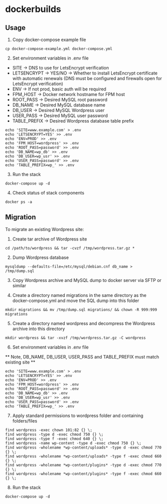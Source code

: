 # dockerbuilds

## Usage ##

1. Copy docker-compose example file

```console
cp docker-compose-example.yml docker-compose.yml
```

2. Set environment variables in .env file

 - SITE -> DNS to use for LetsEncrypt verification
 - LETSENCRYPT -> YES/NO -> Whether to install LetsEncrypt certificate with automatic renewals (DNS must be configured and firewalls open for LetsEncrypt verification)
 - ENV -> If not prod, basic auth will be required
 - FPM_HOST -> Docker network hostname for FPM host
 - ROOT_PASS -> Desired MySQL root password
 - DB_NAME -> Desired MySQL database name
 - DB_USER -> Desired MySQL Wordpress user
 - USER_PASS -> Desired MySQL user password
 - TABLE_PREFIX -> Desired Wordpress database table prefix

```console
echo 'SITE=www.example.com' > .env
echo 'LETSENCRYPT=YES' >> .env
echo 'ENV=PROD' >> .env
echo 'FPM_HOST=wordpress' >> .env
echo 'ROOT_PASS=password' >> .env
echo 'DB_NAME=wp_db' >> .env
echo 'DB_USER=wp_usr' >> .env
echo 'USER_PASS=password' >> .env
echo 'TABLE_PREFIX=wp_' >> .env
```

3. Run the stack

```console
docker-compose up -d
```

4. Check status of stack components

```console
docker ps -a
```

## Migration ##

To migrate an existing Wordpress site:

1. Create tar archive of Wordpress site

```console
cd /path/to/wordpress && tar -cvzf /tmp/wordpress.tar.gz *
```

2. Dump Wordpress database

```console
mysqldump --defaults-file=/etc/mysql/debian.cnf db_name > /tmp/dump.sql
```

3. Copy Wordpress archive and MySQL dump to docker server via SFTP or similar

4. Create a directory named migrations in the same directory as the docker-compose.yml and move the SQL dump into this folder

```console
mkdir migrations && mv /tmp/dump.sql migrations/ && chown -R 999:999 migrations
```

5. Create a directory named wordpress and decompress the Wordpress archive into this directory

```console
mkdir wordpress && tar -xvzf /tmp/wordpress.tar.gz -C wordpress
```

6. Set environment variables in .env file

** Note, DB_NAME, DB_USER, USER_PASS and TABLE_PREFIX must match existing site **

```console
echo 'SITE=www.example.com' > .env
echo 'LETSENCRYPT=YES' >> .env
echo 'ENV=PROD' >> .env
echo 'FPM_HOST=wordpress' >> .env
echo 'ROOT_PASS=password' >> .env
echo 'DB_NAME=wp_db' >> .env
echo 'DB_USER=wp_usr' >> .env
echo 'USER_PASS=password' >> .env
echo 'TABLE_PREFIX=wp_' >> .env
```

7. Apply standard permissions to wordpress folder and containing folders/files

```console
find wordpress -exec chown 101:82 {} \;
find wordpress -type d -exec chmod 750 {} \;
find wordpress -type f -exec chmod 640 {} \;
find wordpress -name wp-content -type d -exec chmod 750 {} \;
find wordpress -wholename *wp-content/uploads* -type d -exec chmod 770 {} \;
find wordpress -wholename *wp-content/uploads* -type f -exec chmod 660 {} \;
find wordpress -wholename *wp-content/plugins* -type d -exec chmod 770 {} \;
find wordpress -wholename *wp-content/plugins* -type f -exec chmod 660 {} \;
```

8. Run the stack

```console
docker-compose up -d
```
